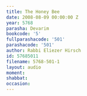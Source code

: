 ```yaml
---
title: The Honey Bee
date: 2008-08-09 00:00:00 Z
year: 5768
parasha: Devarim
bookcode: '5'
fullparashacode: '501'
parashacode: '501'
author: Rabbi Eliezer Hirsch
id: 57685011
filename: 5768-501-1
layout: audio
moment: 
shabbat: 
occasion: 
---
```


